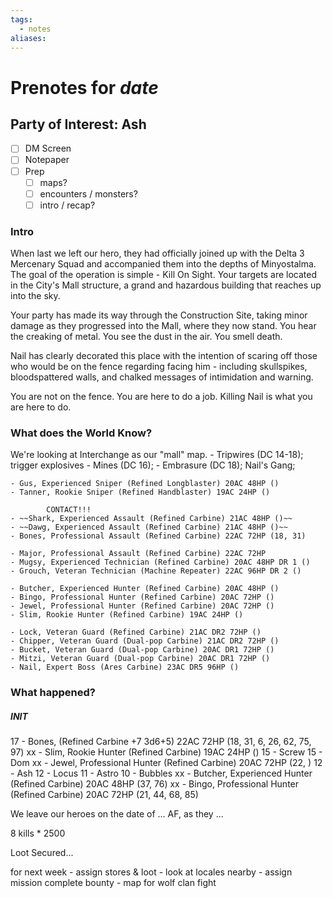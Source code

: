 ```yaml
---
tags:
  - notes
aliases:
---
```


# Prenotes for *date*
## Party of Interest: Ash
- [ ] DM Screen
- [ ] Notepaper
- [ ] Prep
	- [ ] maps?
	- [ ] encounters / monsters?
	- [ ] intro / recap?

### Intro
When last we left our hero, they had officially joined up with the Delta 3 Mercenary Squad and accompanied them into the depths of Minyostalma. The goal of the operation is simple - Kill On Sight. Your targets are located in the City's Mall structure, a grand and hazardous building that reaches up into the sky.

Your party has made its way through the Construction Site, taking minor damage as they progressed into the Mall, where they now stand. You hear the creaking of metal. You see the dust in the air. You smell death. 

Nail has clearly decorated this place with the intention of scaring off those who would be on the fence regarding facing him - including skullspikes, bloodspattered walls, and chalked messages of intimidation and warning. 

You are not on the fence. You are here to do a job. Killing Nail is what you are here to do.

### What does the World Know?

We're looking at Interchange as our "mall" map.
	- Tripwires (DC 14-18); trigger explosives
	- Mines (DC 16);
	- Embrasure (DC 18);
Nail's Gang;

	- Gus, Experienced Sniper (Refined Longblaster) 20AC 48HP ()
	- Tanner, Rookie Sniper (Refined Handblaster) 19AC 24HP ()

			CONTACT!!!
	- ~~Shark, Experienced Assault (Refined Carbine) 21AC 48HP ()~~
	- ~~Dawg, Experienced Assault (Refined Carbine) 21AC 48HP ()~~
	- Bones, Professional Assault (Refined Carbine) 22AC 72HP (18, 31)

	- Major, Professional Assault (Refined Carbine) 22AC 72HP
	- Mugsy, Experienced Technician (Refined Carbine) 20AC 48HP DR 1 ()
	- Grouch, Veteran Technician (Machine Repeater) 22AC 96HP DR 2 ()

	- Butcher, Experienced Hunter (Refined Carbine) 20AC 48HP ()
	- Bingo, Professional Hunter (Refined Carbine) 20AC 72HP ()
	- Jewel, Professional Hunter (Refined Carbine) 20AC 72HP ()
	- Slim, Rookie Hunter (Refined Carbine) 19AC 24HP ()

	- Lock, Veteran Guard (Refined Carbine) 21AC DR2 72HP ()
	- Chipper, Veteran Guard (Dual-pop Carbine) 21AC DR2 72HP ()
	- Bucket, Veteran Guard (Dual-pop Carbine) 20AC DR1 72HP ()
	- Mitzi, Veteran Guard (Dual-pop Carbine) 20AC DR1 72HP ()
	- Nail, Expert Boss (Ares Carbine) 23AC DR5 96HP ()

### What happened?
##### INIT
17 - Bones, (Refined Carbine +7 3d6+5) 22AC 72HP (18, 31, 6, 26, 62, 75, 97)
xx - Slim, Rookie Hunter (Refined Carbine) 19AC 24HP ()
15 - Screw
15 - Dom
xx - Jewel, Professional Hunter (Refined Carbine) 20AC 72HP (22, )
12 - Ash
12 - Locus
11 - Astro
10 - Bubbles
xx - Butcher, Experienced Hunter (Refined Carbine) 20AC 48HP (37, 76)
xx - Bingo, Professional Hunter (Refined Carbine) 20AC 72HP (21, 44, 68, 85)

We leave our heroes on the date of ... AF, as they ...

8 kills * 2500

Loot Secured...

for next week
	- assign stores & loot
	- look at locales nearby
	- assign mission complete bounty
	- map for wolf clan fight